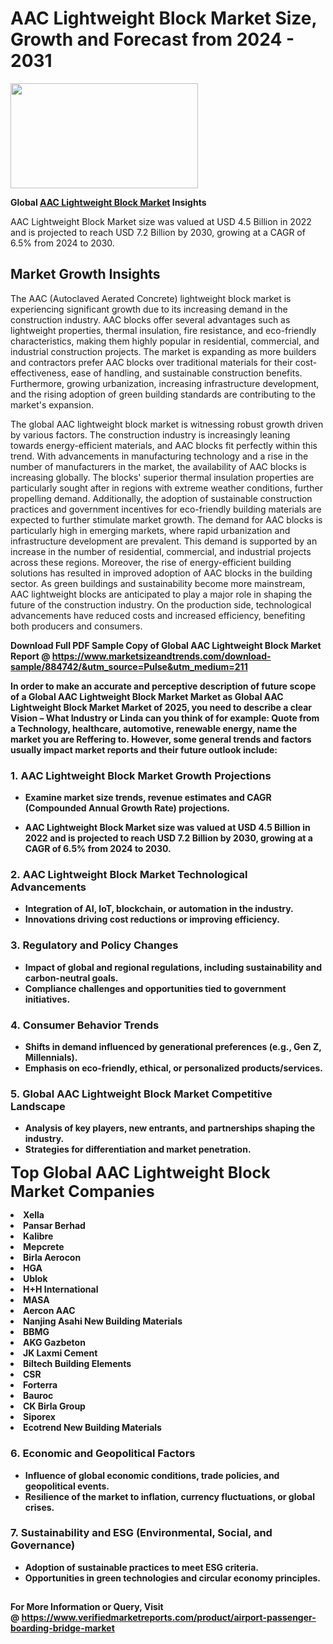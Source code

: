 <H1>AAC Lightweight Block Market Size, Growth and Forecast from 2024 - 2031</H1><img class="aligncenter size-medium wp-image-584254" src="https://thirdeyenews.in/wp-content/uploads/2024/09/Global-Market-Research-300x168.jpeg" alt="" width="300" height="168" /><p><strong>Global&nbsp;<a href="https://www.marketsizeandtrends.com/download-sample/884742/&amp;utm_source=Pulse&amp;utm_medium=211">AAC Lightweight Block Market</a> Insights</strong></p><p>AAC Lightweight Block Market size was valued at USD 4.5 Billion in 2022 and is projected to reach USD 7.2 Billion by 2030, growing at a CAGR of 6.5% from 2024 to 2030.</p><p><h2>Market Growth Insights</h2> <p>The AAC (Autoclaved Aerated Concrete) lightweight block market is experiencing significant growth due to its increasing demand in the construction industry. AAC blocks offer several advantages such as lightweight properties, thermal insulation, fire resistance, and eco-friendly characteristics, making them highly popular in residential, commercial, and industrial construction projects. The market is expanding as more builders and contractors prefer AAC blocks over traditional materials for their cost-effectiveness, ease of handling, and sustainable construction benefits. Furthermore, growing urbanization, increasing infrastructure development, and the rising adoption of green building standards are contributing to the market's expansion.</p> <p><strong></strong></p> <p>The global AAC lightweight block market is witnessing robust growth driven by various factors. The construction industry is increasingly leaning towards energy-efficient materials, and AAC blocks fit perfectly within this trend. With advancements in manufacturing technology and a rise in the number of manufacturers in the market, the availability of AAC blocks is increasing globally. The blocks' superior thermal insulation properties are particularly sought after in regions with extreme weather conditions, further propelling demand. Additionally, the adoption of sustainable construction practices and government incentives for eco-friendly building materials are expected to further stimulate market growth. The demand for AAC blocks is particularly high in emerging markets, where rapid urbanization and infrastructure development are prevalent. This demand is supported by an increase in the number of residential, commercial, and industrial projects across these regions. Moreover, the rise of energy-efficient building solutions has resulted in improved adoption of AAC blocks in the building sector. As green buildings and sustainability become more mainstream, AAC lightweight blocks are anticipated to play a major role in shaping the future of the construction industry. On the production side, technological advancements have reduced costs and increased efficiency, benefiting both producers and consumers. <p><strong></p><p><span class=""><strong>Download Full PDF Sample Copy of Global AAC Lightweight Block Market Report</strong> @ <a href="https://www.marketsizeandtrends.com/download-sample/884742/&amp;utm_source=Pulse&amp;utm_medium=211" target="_blank">https://www.marketsizeandtrends.com/download-sample/884742/&amp;utm_source=Pulse&amp;utm_medium=211</a></span></p><p>In order to make an accurate and perceptive description of future scope of a Global&nbsp;AAC Lightweight Block Market Market as Global&nbsp;AAC Lightweight Block Market Market of 2025, you need to describe a clear Vision &ndash; What Industry or Linda can you think of for example: Quote from a Technology, healthcare, automotive, renewable energy, name the market you are Reffering to. However, some general trends and factors usually impact market reports and their future outlook include:</p><h3>1.&nbsp;<strong>AAC Lightweight Block Market Growth Projections</strong></h3><ul><li>Examine market size trends, revenue estimates and CAGR (Compounded Annual Growth Rate) projections.</li><li><p>AAC Lightweight Block Market size was valued at USD 4.5 Billion in 2022 and is projected to reach USD 7.2 Billion by 2030, growing at a CAGR of 6.5% from 2024 to 2030.</p></li></ul><h3>2.&nbsp;<strong>AAC Lightweight Block Market Technological Advancements</strong></h3><ul><li>Integration of AI, IoT, blockchain, or automation in the industry.</li><li>Innovations driving cost reductions or improving efficiency.</li></ul><h3>3.&nbsp;<strong>Regulatory and Policy Changes</strong></h3><ul><li>Impact of global and regional regulations, including sustainability and carbon-neutral goals.</li><li>Compliance challenges and opportunities tied to government initiatives.</li></ul><h3>4.&nbsp;<strong>Consumer Behavior Trends</strong></h3><ul><li>Shifts in demand influenced by generational preferences (e.g., Gen Z, Millennials).</li><li>Emphasis on eco-friendly, ethical, or personalized products/services.</li></ul><h3>5.&nbsp;<strong>Global AAC Lightweight Block Market Competitive Landscape</strong></h3><ul><li>Analysis of key players, new entrants, and partnerships shaping the industry.</li><li>Strategies for differentiation and market penetration.</li></ul><p data-pm-slice="1 1 []"><span style="color: inherit; font-family: inherit; font-size: 25px;">Top Global AAC Lightweight Block Market Companies</span></p><div class="" data-test-id=""><p><li>Xella</li><li> Pansar Berhad</li><li> Kalibre</li><li> Mepcrete</li><li> Birla Aerocon</li><li> HGA</li><li> Ublok</li><li> H+H International</li><li> MASA</li><li> Aercon AAC</li><li> Nanjing Asahi New Building Materials</li><li> BBMG</li><li> AKG Gazbeton</li><li> JK Laxmi Cement</li><li> Biltech Building Elements</li><li> CSR</li><li> Forterra</li><li> Bauroc</li><li> CK Birla Group</li><li> Siporex</li><li> Ecotrend New Building Materials</li></p></div><h3>6.&nbsp;<strong>Economic and Geopolitical Factors</strong></h3><ul><li>Influence of global economic conditions, trade policies, and geopolitical events.</li><li>Resilience of the market to inflation, currency fluctuations, or global crises.</li></ul><h3>7.&nbsp;<strong>Sustainability and ESG (Environmental, Social, and Governance)</strong></h3><ul><li>Adoption of sustainable practices to meet ESG criteria.</li><li>Opportunities in green technologies and circular economy principles.</li></ul><h2><strong style="font-size: 14px;">For More Information or Query, Visit @&nbsp;</strong><a style="background-color: #ffffff; font-size: 14px;" href="https://www.marketsizeandtrends.com/report/aac-lightweight-block-market/" target="_blank">https://www.verifiedmarketreports.com/product/airport-passenger-boarding-bridge-market</a></h2>
